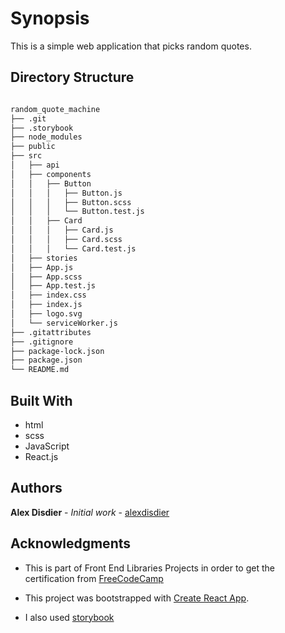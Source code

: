 # Synopsis

This is a simple web application that picks random quotes.

## Directory Structure

```bash

random_quote_machine
├── .git
├── .storybook
├── node_modules
├── public
├── src
│   ├── api
│   ├── components
│   │   ├── Button
│   │   │   ├── Button.js
│   │   │   ├── Button.scss
│   │   │   └── Button.test.js
│   │   ├── Card
│   │   │   ├── Card.js
│   │   │   ├── Card.scss
│   │   │   └── Card.test.js
│   ├── stories
│   ├── App.js
│   ├── App.scss
│   ├── App.test.js
│   ├── index.css
│   ├── index.js
│   ├── logo.svg
│   └── serviceWorker.js
├── .gitattributes
├── .gitignore
├── package-lock.json
├── package.json
└── README.md

```

## Built With

* html
* scss
* JavaScript
* React.js

## Authors

**Alex Disdier** - *Initial work* - [alexdisdier](https://github.com/alexdisdier)

## Acknowledgments

* This is part of Front End Libraries Projects in order to get the certification from [FreeCodeCamp](https://learn.freecodecamp.org/front-end-libraries/front-end-libraries-projects/build-a-random-quote-machine/)

* This project was bootstrapped with [Create React App](https://github.com/facebook/create-react-app).

* I also used [storybook](https://storybook.js.org/basics/introduction/)
